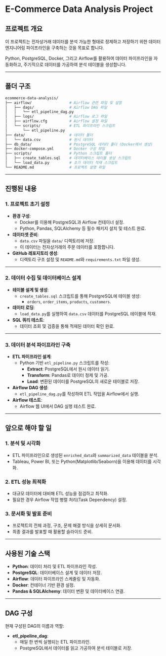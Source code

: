 # E-Commerce Data Analysis Project

## **프로젝트 개요**

이 프로젝트는 전자상거래 데이터를 분석 가능한 형태로 정제하고 저장하기 위한 데이터 엔지니어링 파이프라인을 구축하는 것을 목표로 합니다.

Python, PostgreSQL, Docker, 그리고 Airflow를 활용하여 데이터 파이프라인을 자동화하고, 주기적으로 데이터를 가공하여 분석 테이블을 생성합니다.

---

## **폴더 구조**

```bash
ecommerce-data-analysis/
├── airflow/                 # Airflow 관련 파일 및 설정
│   ├── dags/                # Airflow DAG 파일
│   │   └── etl_pipeline_dag.py
│   ├── logs/                # Airflow 로그 파일
│   ├── airflow.cfg          # Airflow 설정 파일
│   └── scripts/             # ETL 파이프라인 스크립트
│       └── etl_pipeline.py
├── data/                    # 데이터 폴더
│   └── data.csv             # 원시 데이터
├── db_data/                 # PostgreSQL 데이터 폴더 (Docker에서 생성)
├── docker-compose.yml       # Docker 구성 파일
├── scripts/                 # Python 스크립트 폴더
│   ├── create_tables.sql    # 데이터베이스 테이블 생성 스크립트
│   └── load_data.py         # 초기 데이터 적재 스크립트
└── README.md                # 프로젝트 설명 파일
```

---

## **진행된 내용**

### 1. **프로젝트 초기 설정**

- **환경 구성**:
    - Docker를 이용해 PostgreSQL과 Airflow 컨테이너 설정.
    - Python, Pandas, SQLAlchemy 등 필수 패키지 설치 및 테스트 완료.
- **데이터셋 준비**:
    - `data.csv` 파일을 `data/` 디렉토리에 저장.
    - 이 데이터는 전자상거래의 주문 데이터를 포함합니다.
- **GitHub 레포지토리 생성**:
    - 디렉토리 구조 설정 및 `README.md`와 `requirements.txt` 파일 생성.

---

### 2. **데이터 수집 및 데이터베이스 설계**

- **테이블 설계 및 생성**:
    - `create_tables.sql` 스크립트를 통해 PostgreSQL에 테이블 생성:
        - `orders`, `order_items`, `products`, `customers`.
- **데이터 로딩**:
    - `load_data.py`를 실행하여 `data.csv` 데이터를 PostgreSQL 테이블에 적재.
- **SQL 쿼리 테스트**:
    - 데이터 조회 및 검증을 통해 적재된 데이터 확인 완료.

---

### 3. **데이터 분석 파이프라인 구축**

- **ETL 파이프라인 설계**:
    - Python 기반 `etl_pipeline.py` 스크립트를 작성:
        - **Extract**: PostgreSQL에서 원시 데이터 읽기.
        - **Transform**: Pandas로 데이터 정제 및 가공.
        - **Load**: 변환된 데이터를 PostgreSQL의 새로운 테이블로 저장.
- **Airflow DAG 생성**:
    - `etl_pipeline_dag.py`를 작성하여 ETL 작업을 Airflow에서 실행.
- **Airflow 테스트**:
    - Airflow 웹 UI에서 DAG 실행 테스트 완료.

---

## **앞으로 해야 할 일**

### 1. **분석 및 시각화**

- ETL 파이프라인으로 생성된 `enriched_data`와 `summarized_data` 테이블을 분석.
- Tableau, Power BI, 또는 Python(Matplotlib/Seaborn)을 이용해 데이터를 시각화.

### 2. **ETL 성능 최적화**

- 대규모 데이터에 대비해 ETL 성능을 점검하고 최적화.
- 필요한 경우 Airflow 작업 병렬 처리(Task Dependency) 설정.

### 3. **문서화 및 발표 준비**

- 프로젝트의 전체 과정, 구조, 문제 해결 방식을 상세히 문서화.
- 최종 결과를 발표할 때 활용할 슬라이드 준비.

---

## **사용된 기술 스택**

- **Python**: 데이터 처리 및 ETL 파이프라인 작성.
- **PostgreSQL**: 데이터베이스 설계 및 데이터 저장.
- **Airflow**: 데이터 파이프라인 스케줄링 및 자동화.
- **Docker**: 컨테이너 기반 환경 설정.
- **Pandas & SQLAlchemy**: 데이터 변환 및 데이터베이스 연결.

---

## **DAG 구성**

현재 구성된 DAG의 이름과 역할:

- **etl_pipeline_dag**:
    - 매일 한 번씩 실행되는 ETL 파이프라인.
    - PostgreSQL에서 데이터를 읽고 가공하여 분석 테이블로 저장.